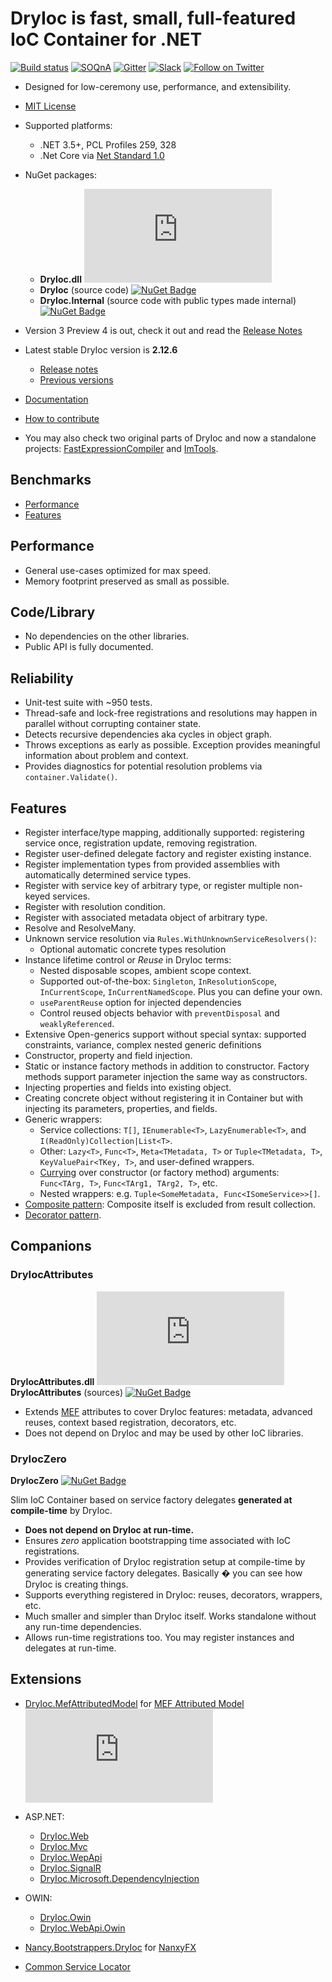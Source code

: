 DryIoc is fast, small, full-featured IoC Container for .NET
===========================================================

[![Build status](https://ci.appveyor.com/api/projects/status/jfq01d9wcs4vcwpf/branch/default)](https://ci.appveyor.com/project/MaksimVolkau/dryioc/branch/default)
[![SOQnA](https://img.shields.io/badge/StackOverflow-QnA-green.svg)](http://stackoverflow.com/questions/tagged/dryioc)
[![Gitter](https://img.shields.io/gitter/room/nwjs/nw.js.svg)](https://gitter.im/dadhi/DryIoc)
[![Slack](https://img.shields.io/badge/Slack-Chat-blue.svg)](https://dryioc.slack.com)
[![Follow on Twitter](https://img.shields.io/twitter/follow/dryioc.svg?style=social&label=Follow)](http://twitter.com/intent/user?screen_name=DryIoc)

[Autofac]: https://code.google.com/p/autofac/
[MEF]: http://mef.codeplex.com/
[DryIoc.dll]: https://www.nuget.org/packages/DryIoc.dll/
[DryIoc]: https://www.nuget.org/packages/DryIoc/
[DryIoc.Internal]: https://www.nuget.org/packages/DryIoc.Internal/
[DryIoc.MefAttributedModel]: https://www.nuget.org/packages/DryIoc.MefAttributedModel/

[DryIoc.MefAttributedModel.dll]: https://www.nuget.org/packages/DryIoc.MefAttributedModel.dll/
[WikiHome]: https://bitbucket.org/dadhi/dryioc/wiki/Home
[MefAttributedModel]: https://bitbucket.org/dadhi/dryioc/wiki/MefAttributedModel
[PCL]: http://msdn.microsoft.com/en-us/library/gg597391(v=vs.110).aspx

- Designed for low-ceremony use, performance, and extensibility.
- [MIT License](LICENSE.txt)
- Supported platforms: 
    - .NET 3.5+, PCL Profiles 259, 328
    - .Net Core via [Net Standard 1.0](https://github.com/dotnet/corefx/blob/master/Documentation/architecture/net-platform-standard.md)
- NuGet packages:
 
    - __DryIoc.dll__ [![NuGet Badge](https://buildstats.info/nuget/DryIoc.dll)](https://www.nuget.org/packages/DryIoc.dll)
    - __DryIoc__ (source code) [![NuGet Badge](https://buildstats.info/nuget/DryIoc)](https://www.nuget.org/packages/DryIoc)
    - __DryIoc.Internal__ (source code with public types made internal) [![NuGet Badge](https://buildstats.info/nuget/DryIoc.Internal)](https://www.nuget.org/packages/DryIoc.Internal)

- Version 3 Preview 4 is out, check it out and read the [Release Notes](https://bitbucket.org/dadhi/dryioc/wiki/Version3ReleaseNotes)

- Latest stable DryIoc version is __2.12.6__
    - [Release notes](https://bitbucket.org/dadhi/dryioc/wiki/Home#markdown-header-latest-version)
    - [Previous versions](https://bitbucket.org/dadhi/dryioc/wiki/VersionHistory)

- [Documentation][WikiHome]
- [How to contribute](CONTRIBUTING.md)
- You may also check two original parts of DryIoc and now a standalone projects: [FastExpressionCompiler](https://github.com/dadhi/FastExpressionCompiler) and [ImTools](https://github.com/dadhi/ImTools).

## Benchmarks

* [Performance](http://www.palmmedia.de/blog/2011/8/30/ioc-container-benchmark-performance-comparison)
* [Features](http://featuretests.apphb.com/DependencyInjection.html)


## Performance

* General use-cases optimized for max speed.
* Memory footprint preserved as small as possible.


## Code/Library

* No dependencies on the other libraries.
* Public API is fully documented.


## Reliability

* Unit-test suite with ~950 tests.
* Thread-safe and lock-free registrations and resolutions may happen in parallel without corrupting container state. 
* Detects recursive dependencies aka cycles in object graph.
* Throws exceptions as early as possible. Exception provides meaningful information about problem and context.
* Provides diagnostics for potential resolution problems via `container.Validate()`.


## Features

* Register interface/type mapping, additionally supported: registering service once, registration update, removing registration. 
* Register user-defined delegate factory and register existing instance.
* Register implementation types from provided assemblies with automatically determined service types.
* Register with service key of arbitrary type, or register multiple non-keyed services.
* Register with resolution condition.
* Register with associated metadata object of arbitrary type.
* Resolve and ResolveMany. 
* Unknown service resolution via `Rules.WithUnknownServiceResolvers()`:
    * Optional automatic concrete types resolution
* Instance lifetime control or *Reuse* in DryIoc terms:
    * Nested disposable scopes, ambient scope context.
    * Supported out-of-the-box: `Singleton`, `InResolutionScope`, `InCurrentScope`, `InCurrentNamedScope`. Plus you can define your own.
    * `useParentReuse` option for injected dependencies
    * Control reused objects behavior with `preventDisposal` and `weaklyReferenced`.
* Extensive Open-generics support without special syntax: supported constraints, variance, complex nested generic definitions
* Constructor, property and field injection.
* Static or instance factory methods in addition to constructor. Factory methods support parameter injection the same way as constructors.
* Injecting properties and fields into existing object.
* Creating concrete object without registering it in Container but with injecting its parameters, properties, and fields.
* Generic wrappers:
    * Service collections: `T[]`, `IEnumerable<T>`, `LazyEnumerable<T>`, and  `I(ReadOnly)Collection|List<T>`.
    * Other: `Lazy<T>`, `Func<T>`, `Meta<TMetadata, T>` or `Tuple<TMetadata, T>`, `KeyValuePair<TKey, T>`, and user-defined wrappers.
    * [Currying](http://en.wikipedia.org/wiki/Currying) over constructor (or factory method) arguments: `Func<TArg, T>`, `Func<TArg1, TArg2, T>`, etc.
    * Nested wrappers: e.g. `Tuple<SomeMetadata, Func<ISomeService>>[]`.
* [Composite pattern](https://bitbucket.org/dadhi/dryioc/wiki/Wrappers#markdown-header-composite-pattern-support): Composite itself is excluded from result collection.
* [Decorator pattern](https://bitbucket.org/dadhi/dryioc/wiki/Decorators). 


## Companions

### __DryIocAttributes__

__DryIocAttributes.dll__ [![NuGet Badge](https://buildstats.info/nuget/DryIocAttributes.dll)](https://www.nuget.org/packages/DryIocAttributes.dll)  
__DryIocAttributes__ (sources) [![NuGet Badge](https://buildstats.info/nuget/DryIocAttributes)](https://www.nuget.org/packages/DryIocAttributes)

- Extends [MEF](http://msdn.microsoft.com/en-us/library/ee155691(v=vs.110).aspx) attributes to cover DryIoc features: metadata, advanced reuses, context based registration, decorators, etc.
- Does not depend on DryIoc and may be used by other IoC libraries. 


### DryIocZero

__DryIocZero__ [![NuGet Badge](https://buildstats.info/nuget/DryIocZero)](https://www.nuget.org/packages/DryIocZero)

Slim IoC Container based on service factory delegates __generated at compile-time__ by DryIoc.

- __Does not depend on DryIoc at run-time.__
- Ensures _zero_ application bootstrapping time associated with IoC registrations.
- Provides verification of DryIoc registration setup at compile-time by generating service factory delegates. Basically � you can see how DryIoc is creating things.
- Supports everything registered in DryIoc: reuses, decorators, wrappers, etc.
- Much smaller and simpler than DryIoc itself. Works standalone without any run-time dependencies.
- Allows run-time registrations too. You may register instances and delegates at run-time.

## Extensions

- [DryIoc.MefAttributedModel](Extensions/MefAttributedModel) 
for [MEF Attributed Model](http://msdn.microsoft.com/en-us/library/ee155691(v=vs.110).aspx) 
[![NuGet Badge](https://buildstats.info/nuget/DryIoc.MefAttributedModel.dll?includePreReleases=true)](https://www.nuget.org/packages/DryIoc.MefAttributedModel.dll)


- ASP.NET: 

    - [DryIoc.Web](https://www.nuget.org/packages/DryIoc.Web/) 
    - [DryIoc.Mvc](https://www.nuget.org/packages/DryIoc.WebApi.dll/)
    - [DryIoc.WepApi](https://www.nuget.org/packages/DryIoc.WebApi.dll/)
    - [DryIoc.SignalR](Extensions\SignalR)
    - [DryIoc.Microsoft.DependencyInjection](https://www.nuget.org/packages/DryIoc.Microsoft.DependencyInjection)

- OWIN:

    - [DryIoc.Owin](https://www.nuget.org/packages/DryIoc.Owin.dll/)
    - [DryIoc.WebApi.Owin](https://www.nuget.org/packages/DryIoc.WebApi.Owin.dll/)

- [Nancy.Bootstrappers.DryIoc](https://www.nuget.org/packages/Nancy.Bootstrappers.DryIoc/) for [NanxyFX](http://nancyfx.org/)
- [Common Service Locator](https://www.nuget.org/packages/DryIoc.CommonServiceLocator.dll/)